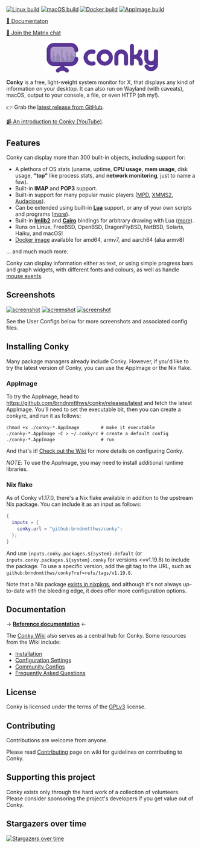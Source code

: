 [![Linux build](https://github.com/brndnmtthws/conky/actions/workflows/build-and-test-linux.yaml/badge.svg)](https://github.com/brndnmtthws/conky/actions/workflows/build-and-test-linux.yaml) [![macOS build](https://github.com/brndnmtthws/conky/actions/workflows/build-and-test-macos.yaml/badge.svg)](https://github.com/brndnmtthws/conky/actions/workflows/build-and-test-macos.yaml) [![Docker build](https://github.com/brndnmtthws/conky/actions/workflows/docker.yaml/badge.svg)](https://github.com/brndnmtthws/conky/actions/workflows/docker.yaml) [![AppImage build](https://github.com/brndnmtthws/conky/actions/workflows/publish-appimage.yml/badge.svg)](https://github.com/brndnmtthws/conky/actions/workflows/publish-appimage.yml)

[📕 Documentaton](https://conky.cc/)

[💬 Join the Matrix chat](https://matrix.to/#/#conky:frens.io)

<p align="center"><img width="300" src="data/logo/conky-logotype-horizontal-violet.png"></p>

**Conky** is a free, light-weight system monitor for X, that displays
any kind of information on your desktop. It can also run on Wayland (with caveats), macOS, output
to your console, a file, or even HTTP (oh my!).

👉 Grab the [latest release from GitHub](https://github.com/brndnmtthws/conky/releases/latest).

[📹 An introduction to Conky (YouTube)](https://www.youtube.com/watch?v=bHtpLEoRKmg&t=19s).

## Features

Conky can display more than 300 built-in objects, including support for:

- A plethora of OS stats (uname, uptime, **CPU usage**, **mem
  usage**, disk usage, **"top"** like process stats, and **network
  monitoring**, just to name a few).
- Built-in **IMAP** and **POP3** support.
- Built-in support for many popular music players ([MPD][],
  [XMMS2][], [Audacious][]).
- Can be extended using built-in [**Lua**][luawiki] support, or any of your
  own scripts and programs ([more](https://github.com/brndnmtthws/conky/wiki#tutorial)).
- Built-in [**Imlib2**][imlib2] and [**Cairo**][cairo] bindings for arbitrary drawing
  with Lua ([more](https://github.com/brndnmtthws/conky/wiki/Lua)).
- Runs on Linux, FreeBSD, OpenBSD, DragonFlyBSD, NetBSD, Solaris, Haiku, and macOS!
- [Docker image](https://hub.docker.com/r/brndnmtthws/conky/) available for amd64, armv7, and aarch64 (aka armv8)

... and much much more.

Conky can display information either as text, or using simple progress bars and
graph widgets, with different fonts and colours, as well as handle [mouse events](https://github.com/brndnmtthws/conky/wiki/Mouse-Events).

## Screenshots

[![screenshot](https://github.com/brndnmtthws/conky/wiki/configs/brenden/screenshot-thumb.png)](https://raw.github.com/wiki/brndnmtthws/conky/configs/brenden/screenshot.png)
[![screenshot](https://github.com/brndnmtthws/conky/wiki/configs/ke49/screenshot-thumb.png)](https://raw.github.com/wiki/brndnmtthws/conky/configs/ke49/screenshot.png)
[![screenshot](https://github.com/brndnmtthws/conky/wiki/configs/jc/screenshot-thumb.png)](https://raw.github.com/wiki/brndnmtthws/conky/configs/jc/screenshot.png)

See the User Configs below for more screenshots and associated config files.

## Installing Conky

Many package managers already include Conky. However, if you'd like to try the
latest version of Conky, you can use the AppImage or the Nix flake.

### AppImage

To try the AppImage, head to
<https://github.com/brndnmtthws/conky/releases/latest> and fetch the latest
AppImage. You'll need to set the executable bit, then you can create a conkyrc,
and run it as follows:

```ShellSession
chmod +x ./conky-*.AppImage        # make it executable
./conky-*.AppImage -C > ~/.conkyrc # create a default config
./conky-*.AppImage                 # run
```

And that's it! [Check out the Wiki](https://github.com/brndnmtthws/conky/wiki) for more details on configuring Conky.

_NOTE_: To use the AppImage, you may need to install additional runtime libraries.

### Nix flake

As of Conky v1.17.0, there's a Nix flake available in addition to the upstream
Nix package. You can include it as an input as follows:

```nix
{
  inputs = {
    conky.url = "github:brndnmtthws/conky";
  };
}
```

And use `inputs.conky.packages.${system}.default` (or
`inputs.conky.packages.${system}.conky` for versions <=v1.19.8) to include the
package. To use a specific version, add the git tag to the URL, such as
`github:brndnmtthws/conky?ref=refs/tags/v1.19.8`.

Note that a Nix package [exists in
nixpkgs](https://github.com/NixOS/nixpkgs/blob/nixos-unstable/pkgs/os-specific/linux/conky/default.nix), and
although it's not always up-to-date with the bleeding edge, it does offer more configuration options.

## Documentation

&rarr; [**Reference documentation**](https://conky.cc/) &larr;

The [Conky Wiki](https://github.com/brndnmtthws/conky/wiki) also serves as a central hub for
Conky. Some resources from the Wiki include:

- [Installation](https://github.com/brndnmtthws/conky/wiki/Installation)
- [Configuration Settings](https://github.com/brndnmtthws/conky/wiki/Configurations)
- [Community Configs](https://github.com/brndnmtthws/conky/wiki/Community-Configurations)
- [Frequently Asked Questions](https://github.com/brndnmtthws/conky/wiki/FAQ)

## License

Conky is licensed under the terms of the [GPLv3](LICENSE) license.

## Contributing

Contributions are welcome from anyone.

Please read [Contributing](https://github.com/brndnmtthws/conky/wiki/Contributing) page on wiki for guidelines on contributing to Conky.

[mpd]: https://musicpd.org/
[xmms2]: https://github.com/xmms2/wiki/wiki
[audacious]: https://audacious-media-player.org/
[luawiki]: https://en.wikipedia.org/wiki/Lua_%28programming_language%29
[imlib2]: https://docs.enlightenment.org/api/imlib2/html/
[cairo]: https://www.cairographics.org/

## Supporting this project

Conky exists only through the hard work of a collection of volunteers. Please
consider sponsoring the project's developers if you get value out of Conky.

## Stargazers over time

[![Stargazers over time](https://starchart.cc/brndnmtthws/conky.svg)](https://starchart.cc/brndnmtthws/conky)
